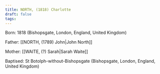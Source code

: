 ```yaml
---
title: NORTH, (1818) Charlotte
draft: false
tags:
---
```

Born: 1818 (Bishopsgate, London, England, United Kingdom)

Father: [[NORTH, (1789) John|John North]]

Mother: [[WAITE, (?) Sarah|Sarah Waite]]

Baptised: St Botolph-without-Bishopsgate (Bishopsgate, London, England, United Kingdom)